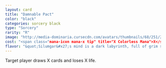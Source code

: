 ```yaml
---
layout: card
title: "Damnable Pact"
color: "black"
categories: sorcery black
type: "Sorcery"
rarity: "R"
image: "http://media-dominaria.cursecdn.com/avatars/thumbnails/68/251/200/283/635617138687802246.png"
cost: "<span class="mana-icon mana-x tip" title="X Colorless Mana">X</span><span class="Black Mana">B</span><span class="Black Mana">B</span>"
flavor: "&quot;Silumgar&#x27;s mind is a dark labyrinth, full of grim secrets and subtle traps.&quot;"
---
```


Target player draws X cards and loses X life.
